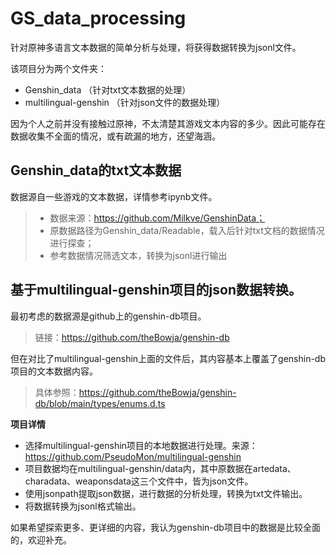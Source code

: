 # GS_data_processing
针对原神多语言文本数据的简单分析与处理，将获得数据转换为jsonl文件。

该项目分为两个文件夹：
- Genshin_data （针对txt文本数据的处理）
- multilingual-genshin （针对json文件的数据处理）

因为个人之前并没有接触过原神，不太清楚其游戏文本内容的多少。因此可能存在数据收集不全面的情况，或有疏漏的地方，还望海涵。

## Genshin_data的txt文本数据
数据源自一些游戏的文本数据，详情参考ipynb文件。
> - 数据来源：https://github.com/Milkve/GenshinData；
> - 原数据路径为Genshin_data/Readable，载入后针对txt文档的数据情况进行探查；
> - 参考数据情况筛选文本，转换为jsonl进行输出

## 基于multilingual-genshin项目的json数据转换。

最初考虑的数据源是github上的genshin-db项目。
> 链接：https://github.com/theBowja/genshin-db
 
但在对比了multilingual-genshin上面的文件后，其内容基本上覆盖了genshin-db项目的文本数据内容。
> 具体参照：https://github.com/theBowja/genshin-db/blob/main/types/enums.d.ts

**项目详情**
- 选择multilingual-genshin项目的本地数据进行处理。来源：https://github.com/PseudoMon/multilingual-genshin
- 项目数据均在multilingual-genshin/data内，其中原数据在artedata、charadata、weaponsdata这三个文件中，皆为json文件。
- 使用jsonpath提取json数据，进行数据的分析处理，转换为txt文件输出。
- 将数据转换为jsonl格式输出。

如果希望探索更多、更详细的内容，我认为genshin-db项目中的数据是比较全面的，欢迎补充。

